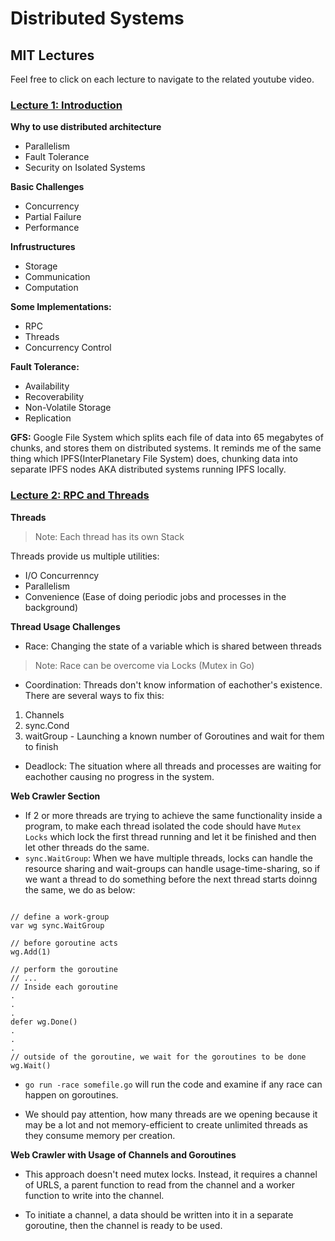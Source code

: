 # Distributed Systems

## MIT Lectures

Feel free to click on each lecture to navigate to the related youtube video.

### [Lecture 1: Introduction](https://www.youtube.com/watch?v=cQP8WApzIQQ&list=PLrw6a1wE39_tb2fErI4-WkMbsvGQk9_UB)

**Why to use distributed architecture**

- Parallelism
- Fault Tolerance
- Security on Isolated Systems

**Basic Challenges**

- Concurrency
- Partial Failure
- Performance

**Infrustructures**

- Storage
- Communication
- Computation

**Some Implementations:**

- RPC
- Threads
- Concurrency Control

**Fault Tolerance:**

- Availability
- Recoverability
- Non-Volatile Storage
- Replication

**GFS:** Google File System which splits each file of data into 65 megabytes of chunks, and stores them on distributed systems. It reminds me of the same thing which IPFS(InterPlanetary File System) does, chunking data into separate IPFS nodes AKA distributed systems running IPFS locally.


### [Lecture 2: RPC and Threads](https://www.youtube.com/watch?v=gA4YXUJX7t8&list=PLrw6a1wE39_tb2fErI4-WkMbsvGQk9_UB&index=2)

**Threads**

> Note: Each thread has its own Stack

Threads provide us multiple utilities:

- I/O Concurrenncy
- Parallelism
- Convenience (Ease of doing periodic jobs and processes in the background)

**Thread Usage Challenges**

- Race: Changing the state of a variable which is shared between threads

> Note: Race can be overcome via Locks (Mutex in Go)

- Coordination: Threads don't know information of eachother's existence. There are several ways to fix this:

1. Channels
2. sync.Cond
3. waitGroup - Launching a known number of Goroutines and wait for them to finish

- Deadlock: The situation where all threads and processes are waiting for eachother causing no progress in the system.

**Web Crawler Section**

- If 2 or more threads are trying to achieve the same functionality inside a program, to make each thread isolated the code should have `Mutex Locks` which lock the first thread running and let it be finished and then let other threads do the same.
- `sync.WaitGroup`: When we have multiple threads, locks can handle the resource sharing and wait-groups can handle usage-time-sharing, so if we want a thread to do something before the next thread starts doinng the same, we do as below:

```Golang

// define a work-group
var wg sync.WaitGroup

// before goroutine acts
wg.Add(1)

// perform the goroutine
// ...
// Inside each goroutine
.
.
.
defer wg.Done()
.
.
.
// outside of the goroutine, we wait for the goroutines to be done
wg.Wait()

```

- `go run -race somefile.go` will run the code and examine if any race can happen on goroutines.

- We should pay attention, how many threads are we opening because it may be a lot and not memory-efficient to create unlimited threads as they consume memory per creation.

**Web Crawler with Usage of Channels and Goroutines**

- This approach doesn't need mutex locks. Instead, it requires a channel of URLS, a parent function to read from the channel and a worker function to write into the channel.

- To initiate a channel, a data should be written into it in a separate goroutine, then the channel is ready to be used.